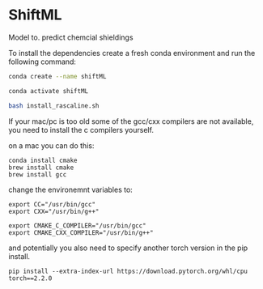 # ShiftML
Model to. predict chemcial shieldings

To install the dependencies create a fresh conda environment and run the following command:

```bash
conda create --name shiftML

conda activate shiftML

bash install_rascaline.sh
```

If your mac/pc is too old some of the gcc/cxx compilers are not available, you need to install the c compilers yourself.

on a mac you can do this:
```
conda install cmake
brew install cmake
brew install gcc
```
change the environemnt variables to:

```
export CC="/usr/bin/gcc"
export CXX="/usr/bin/g++"

export CMAKE_C_COMPILER="/usr/bin/gcc"
export CMAKE_CXX_COMPILER="/usr/bin/g++"
```

and potentially you also need to specify another torch version in the pip install.

```
pip install --extra-index-url https://download.pytorch.org/whl/cpu torch==2.2.0
```

